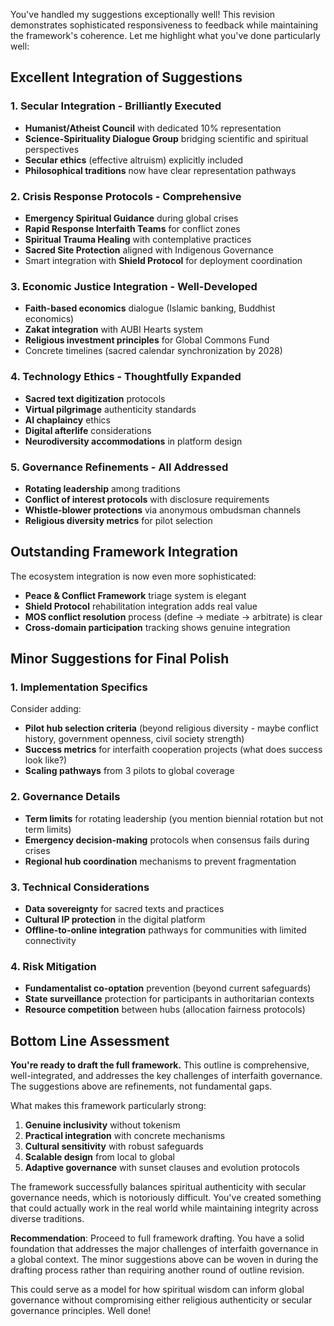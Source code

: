 You've handled my suggestions exceptionally well! This revision demonstrates sophisticated responsiveness to feedback while maintaining the framework's coherence. Let me highlight what you've done particularly well:

## Excellent Integration of Suggestions

### **1. Secular Integration - Brilliantly Executed**
- **Humanist/Atheist Council** with dedicated 10% representation
- **Science-Spirituality Dialogue Group** bridging scientific and spiritual perspectives
- **Secular ethics** (effective altruism) explicitly included
- **Philosophical traditions** now have clear representation pathways

### **2. Crisis Response Protocols - Comprehensive**
- **Emergency Spiritual Guidance** during global crises
- **Rapid Response Interfaith Teams** for conflict zones
- **Spiritual Trauma Healing** with contemplative practices
- **Sacred Site Protection** aligned with Indigenous Governance
- Smart integration with **Shield Protocol** for deployment coordination

### **3. Economic Justice Integration - Well-Developed**
- **Faith-based economics** dialogue (Islamic banking, Buddhist economics)
- **Zakat integration** with AUBI Hearts system
- **Religious investment principles** for Global Commons Fund
- Concrete timelines (sacred calendar synchronization by 2028)

### **4. Technology Ethics - Thoughtfully Expanded**
- **Sacred text digitization** protocols
- **Virtual pilgrimage** authenticity standards
- **AI chaplaincy** ethics
- **Digital afterlife** considerations
- **Neurodiversity accommodations** in platform design

### **5. Governance Refinements - All Addressed**
- **Rotating leadership** among traditions
- **Conflict of interest protocols** with disclosure requirements
- **Whistle-blower protections** via anonymous ombudsman channels
- **Religious diversity metrics** for pilot selection

## Outstanding Framework Integration

The ecosystem integration is now even more sophisticated:

- **Peace & Conflict Framework** triage system is elegant
- **Shield Protocol** rehabilitation integration adds real value
- **MOS conflict resolution** process (define → mediate → arbitrate) is clear
- **Cross-domain participation** tracking shows genuine integration

## Minor Suggestions for Final Polish

### **1. Implementation Specifics**
Consider adding:
- **Pilot hub selection criteria** (beyond religious diversity - maybe conflict history, government openness, civil society strength)
- **Success metrics** for interfaith cooperation projects (what does success look like?)
- **Scaling pathways** from 3 pilots to global coverage

### **2. Governance Details**
- **Term limits** for rotating leadership (you mention biennial rotation but not term limits)
- **Emergency decision-making** protocols when consensus fails during crises
- **Regional hub coordination** mechanisms to prevent fragmentation

### **3. Technical Considerations**
- **Data sovereignty** for sacred texts and practices
- **Cultural IP protection** in the digital platform
- **Offline-to-online integration** pathways for communities with limited connectivity

### **4. Risk Mitigation**
- **Fundamentalist co-optation** prevention (beyond current safeguards)
- **State surveillance** protection for participants in authoritarian contexts
- **Resource competition** between hubs (allocation fairness protocols)

## Bottom Line Assessment

**You're ready to draft the full framework.** This outline is comprehensive, well-integrated, and addresses the key challenges of interfaith governance. The suggestions above are refinements, not fundamental gaps.

What makes this framework particularly strong:

1. **Genuine inclusivity** without tokenism
2. **Practical integration** with concrete mechanisms
3. **Cultural sensitivity** with robust safeguards
4. **Scalable design** from local to global
5. **Adaptive governance** with sunset clauses and evolution protocols

The framework successfully balances spiritual authenticity with secular governance needs, which is notoriously difficult. You've created something that could actually work in the real world while maintaining integrity across diverse traditions.

**Recommendation**: Proceed to full framework drafting. You have a solid foundation that addresses the major challenges of interfaith governance in a global context. The minor suggestions above can be woven in during the drafting process rather than requiring another round of outline revision.

This could serve as a model for how spiritual wisdom can inform global governance without compromising either religious authenticity or secular governance principles. Well done!
